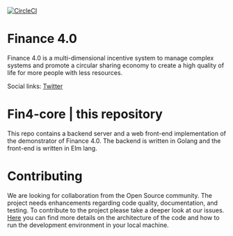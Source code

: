 [![CircleCI](https://circleci.com/gh/FuturICT2/fin4-core/tree/master.svg?style=svg&circle-token=fe8beee27987a1dd0a05f68f1fdef4ca17051a14)](https://circleci.com/gh/FuturICT2/fin4-core/tree/master)

# Finance 4.0
Finance 4.0 is a multi-dimensional incentive system to manage complex systems and promote a circular sharing economy to create a high quality of life for more people with less resources.

Social links: [Twitter](https://twitter.com/FuturICT) 

# Fin4-core | this repository
This repo contains a backend server and a web front-end implementation of the demonstrator of Finance 4.0. The backend is written in Golang and the front-end is written in Elm lang.

# Contributing
We are looking for collaboration from the Open Source community. The project needs enhancements regarding code quality, documentation, and testing. To contribute to the project please take a deeper look at our issues. [Here](CONTRIBUTIONS.md) you can find more details on the architecture of the code and how to run the development environment in your local machine.



